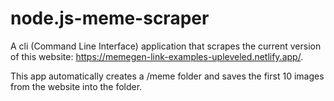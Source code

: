 # node.js-meme-scraper

A cli (Command Line Interface) application that scrapes the current version of this website: https://memegen-link-examples-upleveled.netlify.app/.

This app automatically creates a /meme folder and saves the first 10 images from the website into the folder.
